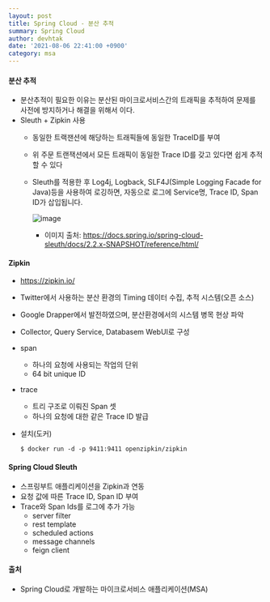 ```yaml
---
layout: post
title: Spring Cloud - 분산 추적
summary: Spring Cloud
author: devhtak
date: '2021-08-06 22:41:00 +0900'
category: msa
---
```


#### 분산 추적

- 분산추적이 필요한 이유는 분산된 마이크로서비스간의 트래픽을 추적하여 문제를 사전에 방지하거나 해결을 위해서 이다.
- Sleuth + Zipkin 사용
  - 동일한 트랙잰션에 해당하는 트래픽들에 동일한 TraceID를 부여
  - 위 주문 트랜잭션에서 모든 트래픽이 동일한 Trace ID를 갖고 있다면 쉽게 추적할 수 있다
  - Sleuth를 적용한 후 Log4j, Logback, SLF4J(Simple Logging Facade for Java)등을 사용하여 로깅하면, 자동으로 로그에 Service명, Trace ID, Span ID가 삽입됩니다.
    
    ![image](https://user-images.githubusercontent.com/42403023/128593518-e13d321f-230c-48eb-a2e1-31eed8916e37.png)
  
    - 이미지 출처: https://docs.spring.io/spring-cloud-sleuth/docs/2.2.x-SNAPSHOT/reference/html/

#### Zipkin

- https://zipkin.io/
- Twitter에서 사용하는 분산 환경의 Timing 데이터 수집, 추적 시스템(오픈 소스)
- Google Drapper에서 발전하였으며, 분산환경에서의 시스템 병목 현상 파악
- Collector, Query Service, Databasem WebUI로 구성
- span
  - 하나의 요청에 사용되는 작업의 단위
  - 64 bit unique ID
- trace
  - 트리 구조로 이뤄진 Span 셋
  - 하나의 요청에 대한 같은 Trace ID 발급

- 설치(도커)
  ```
  $ docker run -d -p 9411:9411 openzipkin/zipkin
  ```
  

#### Spring Cloud Sleuth

- 스프링부트 애플리케이션을 Zipkin과 연동
- 요청 값에 따른 Trace ID, Span ID 부여
- Trace와 Span Ids를 로그에 추가 가능
  - server filter
  - rest template
  - scheduled actions
  - message channels
  - feign client


#### 출처

- Spring Cloud로 개발하는 마이크로서비스 애플리케이션(MSA)

